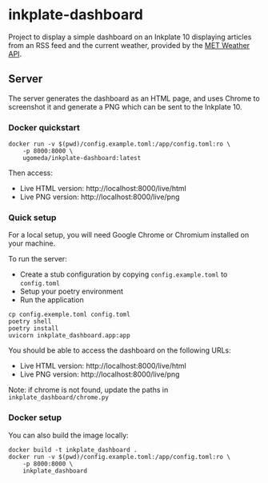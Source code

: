 inkplate-dashboard
==================

Project to display a simple dashboard on an Inkplate 10 displaying articles
from an RSS feed and the current weather, provided by the
[MET Weather API](https://api.met.no/).

## Server

The server generates the dashboard as an HTML page, and uses Chrome to
screenshot it and generate a PNG which can be sent to the Inkplate 10.

### Docker quickstart

```
docker run -v $(pwd)/config.example.toml:/app/config.toml:ro \
    -p 8000:8000 \
    ugomeda/inkplate-dashboard:latest
```

Then access:

- Live HTML version: http://localhost:8000/live/html
- Live PNG version: http://localhost:8000/live/png

### Quick setup

For a local setup, you will need Google Chrome or Chromium installed
on your machine.

To run the server:

- Create a stub configuration by copying `config.example.toml` to `config.toml`
- Setup your poetry environment
- Run the application

```
cp config.exemple.toml config.toml
poetry shell
poetry install
uvicorn inkplate_dashboard.app:app
```

You should be able to access the dashboard on the following URLs:

- Live HTML version: http://localhost:8000/live/html
- Live PNG version: http://localhost:8000/live/png

Note: if chrome is not found, update the paths in `inkplate_dashboard/chrome.py`

### Docker setup

You can also build the image locally:

```
docker build -t inkplate_dashboard .
docker run -v $(pwd)/config.example.toml:/app/config.toml:ro \
    -p 8000:8000 \
    inkplate_dashboard
```
